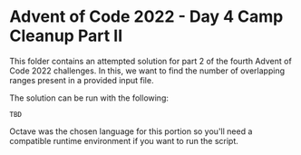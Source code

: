 # Advent of Code 2022 - Day 4 Camp Cleanup Part II

This folder contains an attempted solution for part 2 of the fourth Advent 
of Code 2022 challenges. In this, we want to find the number of overlapping 
ranges present in a provided input file.

The solution can be run with the following:

    TBD

Octave was the chosen language for this portion so you'll need a compatible 
runtime environment if you want to run the script.

